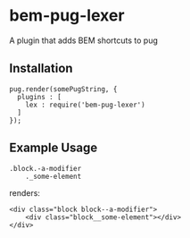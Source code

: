 # bem-pug-lexer
A plugin that adds BEM shortcuts to pug

## Installation
```
pug.render(somePugString, {
  plugins : [
    lex : require('bem-pug-lexer')
  ]
});
```

## Example Usage
```
.block.-a-modifier
    ._some-element
```
renders:
```
<div class="block block--a-modifier">
    <div class="block__some-element"></div>
</div>
```

